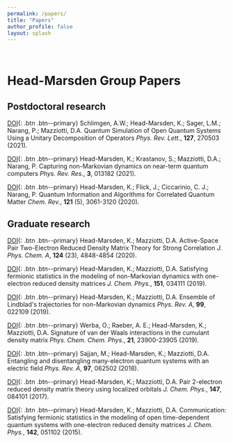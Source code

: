 ```yaml
---
permalink: /papers/
title: "Papers"
author_profile: false
layout: splash
---
```


<br>

# Head-Marsden Group Papers

## Postdoctoral research

[DOI](https://doi.org/10.1103/PhysRevLett.127.270503){: .btn .btn--primary}
Schlimgen, A.W.; Head-Marsden, K.; Sager, L.M.; Narang, P.; Mazziotti, D.A.
Quantum Simulation of Open Quantum Systems Using a Unitary Decomposition of Operators
*Phys. Rev. Lett.*, **127**, 270503 (2021).

[DOI](https://doi.org/10.1103/PhysRevResearch.3.013182){: .btn .btn--primary}
Head-Marsden, K.; Krastanov, S.; Mazziotti, D.A.; Narang, P.
Capturing non-Markovian dynamics on near-term quantum computers
*Phys. Rev. Res.*, **3**, 013182 (2021).

[DOI](https://doi.org/10.1021/acs.chemrev.0c00620){: .btn .btn--primary}
Head-Marsden, K.; Flick, J.; Ciccarinio, C. J.; Narang, P.
Quantum Information and Algorithms for Correlated Quantum Matter
*Chem. Rev.*, **121** (5), 3061-3120 (2020).



## Graduate research

[DOI](https://doi.org/10.1021/acs.jpca.0c01937){: .btn .btn--primary}
Head-Marsden, K.; Mazziotti, D.A.
Active-Space Pair Two-Electron Reduced Density Matrix Theory for Strong Correlation
*J. Phys. Chem. A*, **124** (23), 4848-4854 (2020).

[DOI](https://doi.org/10.1063/1.5100143){: .btn .btn--primary}
Head-Marsden, K.; Mazziotti, D.A.
Satisfying fermionic statistics in the modeling of non-Markovian dynamics with one-electron reduced density matrices
*J. Chem. Phys.*, **151**, 034111 (2019).

[DOI](https://doi.org/10.1103/PhysRevA.99.022109){: .btn .btn--primary}
Head-Marsden, K.;  Mazziotti, D.A.
Ensemble of Lindblad's trajectories for non-Markovian dynamics
*Phys. Rev. A*, **99**, 022109 (2019).

[DOI](https://doi.org/10.1039/C9CP03361K ){: .btn .btn--primary}
Werba, O.; Raeber, A. E.; Head-Marsden, K.; Mazziotti, D.A.
Signature of van der Waals interactions in the cumulant density matrix
*Phys. Chem. Chem. Phys.*, **21**, 23900-23905 (2019).

[DOI](https://doi.org/10.1103/PhysRevA.97.062502){: .btn .btn--primary}
Sajjan, M.; Head-Marsden, K.; Mazziotti, D.A.
Entangling and disentangling many-electron quantum systems with an electric field
*Phys. Rev. A*, **97**, 062502 (2018).

[DOI](https://doi.org/10.1063/1.4999423){: .btn .btn--primary}
Head-Marsden, K.; Mazziotti, D.A.
Pair 2-electron reduced density matrix theory using localized orbitals
*J. Chem. Phys.*, **147**, 084101 (2017).

[DOI](https://doi.org/10.1063/1.4906942){: .btn .btn--primary}
Head-Marsden, K.; Mazziotti, D.A.
Communication: Satisfying fermionic statistics in the modeling of open time-dependent quantum systems with one-electron reduced density matrices
*J. Chem. Phys.*, **142**, 051102 (2015).


